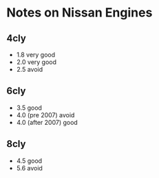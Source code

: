 # Notes on Nissan Engines

## 4cly
- 1.8 very good
- 2.0 very good
- 2.5 avoid

## 6cly
- 3.5 good
- 4.0 (pre 2007) avoid
- 4.0 (after 2007) good

## 8cly
- 4.5 good
- 5.6 avoid
